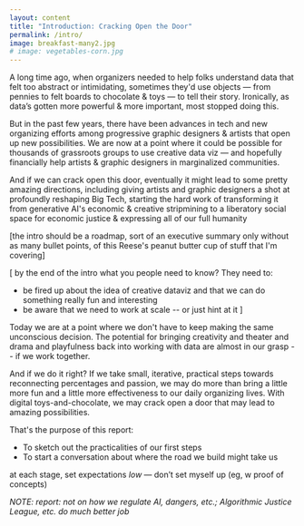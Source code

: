 ```yaml
---
layout: content
title: "Introduction: Cracking Open the Door"
permalink: /intro/
image: breakfast-many2.jpg
# image: vegetables-corn.jpg
---
```


A long time ago, when organizers needed to help folks understand data that felt too abstract or intimidating, sometimes they'd use objects — from pennies to felt boards to chocolate & toys — to tell their story.  Ironically, as data’s gotten more powerful & more important, most stopped doing this.  

But in the past few years, there have been advances in tech and new organizing efforts among progressive graphic designers & artists that open up new possibilities. We are now at a point where it could be possible for thousands of grassroots groups to use creative data viz — and hopefully financially help artists & graphic designers in marginalized communities.  

And if we can crack open this door, eventually it might lead to some pretty amazing directions, including giving artists and graphic designers a shot at profoundly reshaping Big Tech, starting the hard work of transforming it from generative AI's economic & creative  stripmining to a liberatory social space for economic justice & expressing all of our full humanity





[the intro should be a roadmap, sort of an executive summary only without as many bullet points, of this Reese's peanut butter cup of stuff that I'm covering]

[ by the end of the intro what you people need to know?
They need to:
- be fired up about the idea of creative dataviz and that we can do something really fun and interesting
- be aware that we need to work at scale -- or just hint at it
]




Today we are at a point where we don't have to keep making the same unconscious decision. The potential for bringing creativity and theater and drama and playfulness back into working with data are almost in our grasp -- if we work together.

And if we do it right? If we take small, iterative, practical steps towards reconnecting percentages and passion, we may do more than bring a little more fun and a little more effectiveness to our daily organizing lives. With digital toys-and-chocolate, we may crack open a door that may lead to amazing possibilities.

That's the purpose of this report:
- To sketch out the practicalities of our first steps
 - To start a conversation about where the road we build might take us

at each stage, set expectations _low_ — don’t set myself up (eg, w proof of concepts)

_NOTE: report: not on how we regulate AI, dangers, etc.; Algorithmic Justice League, etc. do much better job_

